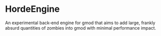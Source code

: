 # HordeEngine
An experimental back-end engine for gmod that aims to add large, frankly absurd quantities of zombies into gmod with minimal performance impact.
